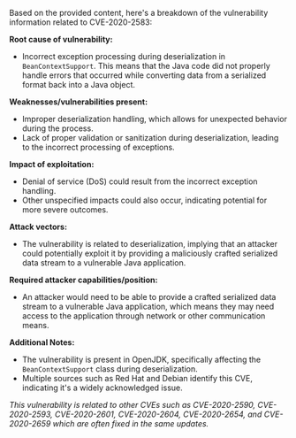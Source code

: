 Based on the provided content, here's a breakdown of the vulnerability information related to CVE-2020-2583:

**Root cause of vulnerability:**

*   Incorrect exception processing during deserialization in `BeanContextSupport`. This means that the Java code did not properly handle errors that occurred while converting data from a serialized format back into a Java object.

**Weaknesses/vulnerabilities present:**

*   Improper deserialization handling, which allows for unexpected behavior during the process.
*   Lack of proper validation or sanitization during deserialization, leading to the incorrect processing of exceptions.

**Impact of exploitation:**

*   Denial of service (DoS) could result from the incorrect exception handling.
*   Other unspecified impacts could also occur, indicating potential for more severe outcomes.

**Attack vectors:**

*   The vulnerability is related to deserialization, implying that an attacker could potentially exploit it by providing a maliciously crafted serialized data stream to a vulnerable Java application.

**Required attacker capabilities/position:**

*   An attacker would need to be able to provide a crafted serialized data stream to a vulnerable Java application, which means they may need access to the application through network or other communication means.

**Additional Notes:**
* The vulnerability is present in OpenJDK, specifically affecting the `BeanContextSupport` class during deserialization.
* Multiple sources such as Red Hat and Debian identify this CVE, indicating it's a widely acknowledged issue.

*This vulnerability is related to other CVEs such as CVE-2020-2590, CVE-2020-2593, CVE-2020-2601, CVE-2020-2604, CVE-2020-2654, and CVE-2020-2659 which are often fixed in the same updates.*